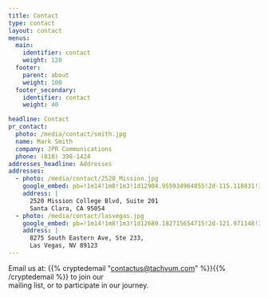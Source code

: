 ```yaml
---
title: Contact
type: contact
layout: contact
menus:
  main:
    identifier: contact
    weight: 120
  footer:
    parent: about
    weight: 100
  footer_secondary:
    identifier: contact
    weight: 40

headline: Contact
pr_contact:
  photo: /media/contact/smith.jpg
  name: Mark Smith
  company: JPR Communications
  phone: (818) 398-1424
addresses_headline: Addresses
addresses:
  - photo: /media/contact/2520_Mission.jpg
    google_embed: pb=!1m14!1m8!1m3!1d12904.955934964855!2d-115.118831!3d36.038873!3m2!1i1024!2i768!4f13.1!3m3!1m2!1s0x80c8cfb60e0ffe19%3A0x75f1434f2a4c0faf!2s8275%20S%20Eastern%20Ave%20%23233%2C%20Las%20Vegas%2C%20NV%2089123%2C%20USA!5e0!3m2!1sen!2ssk!4v1620731426061!5m2!1sen!2ssk
    address: |
      2520 Mission College Blvd, Suite 201  
      Santa Clara, CA 95054 
  - photo: /media/contact/lasvegas.jpg
    google_embed: pb=!1m14!1m8!1m3!1d12680.182715654715!2d-121.971148!3d37.388752!3m2!1i1024!2i768!4f13.1!3m3!1m2!1s0x808fc9eb3caa1f6b%3A0x7828dbb7430f9a20!2s2520%20Mission%20College%20Blvd%20%23201%2C%20Santa%20Clara%2C%20CA%2095054!5e0!3m2!1sen!2sus!4v1620731714370!5m2!1sen!2sus
    address: |
      8275 South Eastern Ave, Ste 233,  
      Las Vegas, NV 89123 
---
```

Email us at: {{% cryptedemail "contactus@tachyum.com" %}}{{% /cryptedemail %}} to join our  
mailing list, or to participate in our journey.
